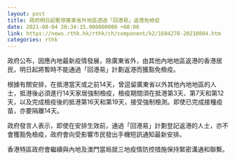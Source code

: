 ```yaml
---
layout: post
title: 政府明日起暫停廣東省外地區透過「回港易」返港免檢疫
date: 2021-08-04 20:34:15.000000000 +08:00
link: https://news.rthk.hk/rthk/ch/component/k2/1604278-20210804.htm
categories: rthk
---
```


政府公布，因應內地最新疫情發展，除廣東省外，由其他內地地區返港的香港居民，明日起將暫時不能通過「回港易」計劃返港而獲豁免檢疫。

根據有關安排，在抵港當天或之前14天，曾逗留廣東省以外其他內地地區的人士，抵港後必須進行14天家居強制檢疫，檢疫期間須在抵港第3天、第7天和第12天，以及完成檢疫後的抵港第16天和第19天，接受強制檢測。即使已完成接種疫苗，亦要隔離14天。

政府發言人表示，即使在安排生效前，通過「回港易」計劃登記返港的人士，亦不會獲豁免檢疫，政府會向受影響市民發出手機短訊通知最新安排。

香港特區政府會繼續與內地及澳門當局就三地疫情防控措施保持緊密溝通和聯繫。
